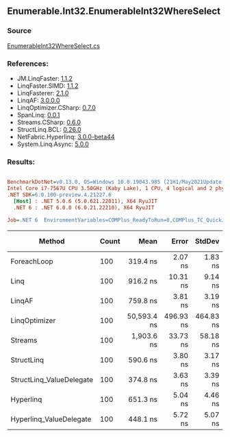 ﻿## Enumerable.Int32.EnumerableInt32WhereSelect

### Source
[EnumerableInt32WhereSelect.cs](../LinqBenchmarks/Enumerable/Int32/EnumerableInt32WhereSelect.cs)

### References:
- JM.LinqFaster: [1.1.2](https://www.nuget.org/packages/JM.LinqFaster/1.1.2)
- LinqFaster.SIMD: [1.1.2](https://www.nuget.org/packages/LinqFaster.SIMD/1.0.3)
- LinqFasterer: [2.1.0](https://www.nuget.org/packages/LinqFasterer/2.1.0)
- LinqAF: [3.0.0.0](https://www.nuget.org/packages/LinqAF/3.0.0.0)
- LinqOptimizer.CSharp: [0.7.0](https://www.nuget.org/packages/LinqOptimizer.CSharp/0.7.0)
- SpanLinq: [0.0.1](https://www.nuget.org/packages/SpanLinq/0.0.1)
- Streams.CSharp: [0.6.0](https://www.nuget.org/packages/Streams.CSharp/0.6.0)
- StructLinq.BCL: [0.26.0](https://www.nuget.org/packages/StructLinq/0.26.0)
- NetFabric.Hyperlinq: [3.0.0-beta44](https://www.nuget.org/packages/NetFabric.Hyperlinq/3.0.0-beta44)
- System.Linq.Async: [5.0.0](https://www.nuget.org/packages/System.Linq.Async/5.0.0)

### Results:
``` ini

BenchmarkDotNet=v0.13.0, OS=Windows 10.0.19043.985 (21H1/May2021Update)
Intel Core i7-7567U CPU 3.50GHz (Kaby Lake), 1 CPU, 4 logical and 2 physical cores
.NET SDK=6.0.100-preview.4.21227.6
  [Host] : .NET 5.0.6 (5.0.621.22011), X64 RyuJIT
  .NET 6 : .NET 6.0.0 (6.0.21.22210), X64 RyuJIT

Job=.NET 6  EnvironmentVariables=COMPlus_ReadyToRun=0,COMPlus_TC_QuickJitForLoops=1,COMPlus_TieredPGO=1  Runtime=.NET 6.0  

```
|                   Method | Count |        Mean |     Error |    StdDev |      Median |          Ratio | RatioSD |   Gen 0 | Gen 1 | Gen 2 | Allocated |
|------------------------- |------ |------------:|----------:|----------:|------------:|---------------:|--------:|--------:|------:|------:|----------:|
|              ForeachLoop |   100 |    319.4 ns |   2.07 ns |   1.83 ns |    318.9 ns |       baseline |         |  0.0191 |     - |     - |      40 B |
|                     Linq |   100 |    916.2 ns |  10.31 ns |   9.14 ns |    916.6 ns |   2.87x slower |   0.04x |  0.0763 |     - |     - |     160 B |
|                   LinqAF |   100 |    759.8 ns |   3.81 ns |   3.19 ns |    759.8 ns |   2.38x slower |   0.02x |  0.0191 |     - |     - |      40 B |
|            LinqOptimizer |   100 | 50,593.4 ns | 496.93 ns | 464.83 ns | 50,712.9 ns | 158.54x slower |   1.74x | 14.8926 |     - |     - |  31,276 B |
|                  Streams |   100 |  1,903.6 ns |  33.73 ns |  58.18 ns |  1,873.0 ns |   6.01x slower |   0.22x |  0.3548 |     - |     - |     744 B |
|               StructLinq |   100 |    590.6 ns |   3.80 ns |   3.17 ns |    590.9 ns |   1.85x slower |   0.01x |  0.0458 |     - |     - |      96 B |
| StructLinq_ValueDelegate |   100 |    374.8 ns |   3.63 ns |   3.39 ns |    374.6 ns |   1.17x slower |   0.01x |  0.0191 |     - |     - |      40 B |
|                Hyperlinq |   100 |    651.3 ns |   5.04 ns |   4.46 ns |    650.7 ns |   2.04x slower |   0.02x |  0.0191 |     - |     - |      40 B |
|  Hyperlinq_ValueDelegate |   100 |    448.1 ns |   5.72 ns |   5.07 ns |    445.8 ns |   1.40x slower |   0.01x |  0.0191 |     - |     - |      40 B |
